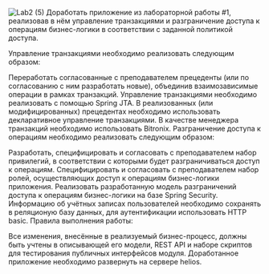 ![Lab2 (5)](https://github.com/Yulika-17/BLPS2/assets/72934505/2c57eb34-f146-4373-9819-c7bf0f47aebd)
Доработать приложение из лабораторной работы #1, реализовав в нём управление транзакциями и разграничение доступа к операциям бизнес-логики в соответствии с заданной политикой доступа.

Управление транзакциями необходимо реализовать следующим образом:

Переработать согласованные с преподавателем прецеденты (или по согласованию с ним разработать новые), объединив взаимозависимые операции в рамках транзакций.
Управление транзакциями необходимо реализовать с помощью Spring JTA.
В реализованных (или модифицированных) прецедентах необходимо использовать декларативное управление транзакциями.
В качестве менеджера транзакций необходимо использовать Bitronix.
Разграничение доступа к операциям необходимо реализовать следующим образом:

Разработать, специфицировать и согласовать с преподавателем набор привилегий, в соответствии с которыми будет разграничиваться доступ к операциям.
Специфицировать и согласовать с преподавателем набор ролей, осуществляющих доступ к операциям бизнес-логики приложения.
Реализовать разработанную модель разграничений доступа к операциям бизнес-логики на базе Spring Security. Информацию об учётных записах пользователей необходимо сохранять в реляционую базу данных, для аутентификации использовать HTTP basic.
Правила выполнения работы:

Все изменения, внесённые в реализуемый бизнес-процесс, должны быть учтены в описывающей его модели, REST API и наборе скриптов для тестирования публичных интерфейсов модуля.
Доработанное приложение необходимо развернуть на сервере helios.
